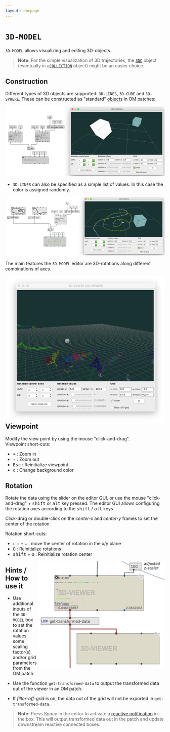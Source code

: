 ```yaml
---
layout: docpage
---
```


# `3D-MODEL`

`3D-MODEL` allows visualizing and editing 3D-objects.

> **Note:** For the simple visualization of 3D trajectories, the [`3DC`](3dc) object (eventually in a[`COLLECTION`](store-collect#collection) object) might be an easier choice.


## Construction 

Different types of 3D objects are supported: `3D-LINES`, `3D-CUBE` and `3D-SPHERE`.
These can be constructed as "standard" [objects](objects) in OM patches: 

<img src="3d-model_img/3d-model-cubes.png">

- `3D-LINES` can also be specified as a simple list of values. In this case the color is assigned randomly. 

<img src="3d-model_img/3d-model-lines.png">


The main features the `3D-MODEL` editor are 3D-rotations along different combinations of axes.


<img src="3d-model_img/3d-model.png" width="500" align="right">

## Viewpoint 

Modify the view point by using the mouse "click-and-drag".    
Viewpoint short-cuts:
- <kbd>+</kbd> : Zoom in
- <kbd>-</kbd> : Zoom out
- <kbd>Esc</kbd> : Reinitialize viewpoint
- <kbd>c</kbd> : Change background color

## Rotation

Rotate the data using the slider on the editor GUI, or use the mouse "click-and-drag" + <kbd>shift</kbd> or <kbd>alt</kbd> key pressed.
The editor GUI allows configuring the rotation axes according to the <kbd>shift</kbd> / <kbd>alt</kbd> keys.

Click-drag or double-click on the _center-x_ and _center-y_ frames to set the center of the rotation.

Rotation short-cuts:
- <kbd>&larr;</kbd> <kbd>&rarr;</kbd> <kbd>&uarr;</kbd> <kbd>&darr;</kbd> : move the center of rotation in the x/y plane
- <kbd>O</kbd> : Reinitialize rotations
- <kbd>shift</kbd> + <kbd>O</kbd> : Reinitialize rotation center


<img src="3d-model_img/3d-model-boxes.png" width="400" align="right">

## Hints / How to use it

- Use additional inputs of the `3D-MODEL` box to set the rotation values, some scaling factor(s) and/or grid parameters from the OM patch.

- Use the function `get-transformed-data` to output the transformed data out of the viewer in an OM patch. 

- If _filter-off-grid_ is on, the data out of the grid will not be exported in `get-transformed-data`.

> **Note:** Press _Space_ in the editor to activate a [reactive notification](reactive) in the box. 
This will output transformed data out in the patch and update downstream reactive connected boxes.

